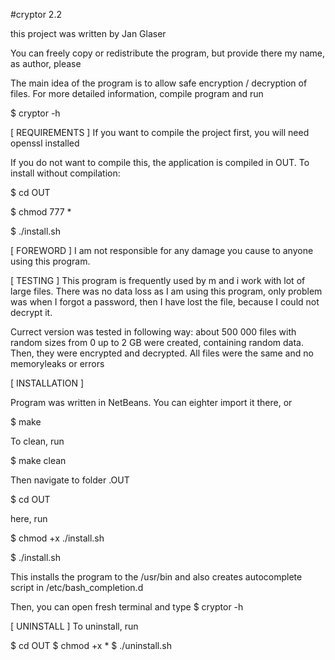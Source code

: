 #cryptor 2.2

this project was written by Jan Glaser

You can freely copy or redistribute the program, but provide there my name, as author, please

The main idea of the program is to allow safe encryption / decryption of files.
For more detailed information, compile program and run 

$ cryptor -h

[ REQUIREMENTS ]
If you want to compile the project first, you will need openssl installed

If you do not want to compile this, the application is compiled in OUT.
To install without compilation:

$ cd OUT

$ chmod 777 *

$ ./install.sh

[ FOREWORD ]
I am not responsible for any damage you cause to anyone using this program.


[ TESTING ]
This program is frequently used by m and i work with lot of large files.
There was no data loss as I am using this program, only problem was when I forgot a password, then I have lost the file, because I could not decrypt it.

Currect version was tested in following way:
about 500 000 files with random sizes from 0 up to 2 GB were created, containing random data.
Then, they were encrypted and decrypted. All files were the same and no memoryleaks or errors

[ INSTALLATION ]

Program was written in NetBeans. You can eighter import it there, or

$ make

To clean, run

$ make clean


Then navigate to folder .OUT

$ cd OUT

here, run 

$ chmod +x ./install.sh

$ ./install.sh

This installs the program to the /usr/bin
and also creates autocomplete script in /etc/bash_completion.d

Then, you can open fresh terminal and type
$ cryptor -h

[ UNINSTALL ]
To uninstall, run

$ cd OUT
$ chmod +x *
$ ./uninstall.sh
